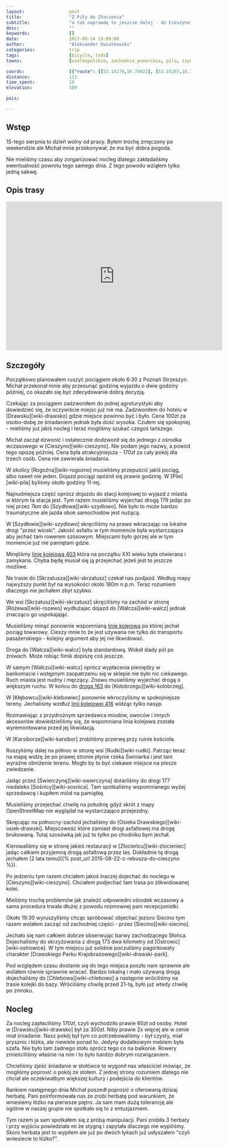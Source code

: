 ```yaml
---
layout:                 post
title:                  "Z Piły do Złocieńca"
subtitle:               "a tak naprawdę to jeszcze dalej - do Cieszyno"
desc:                   ""
keywords:               []
date:                   2017-08-14 19:00:00
author:                 "Aleksander Kwiatkowski"
categories:             trip
tags:                   [bicycle, todo]
towns:                  [wielkopolskie, zachodnio_pomorskie, pila, szydlowo, walcz, wierzchowo, zlocieniec, ostrowice, polczyn_zdroj]

coords:                 [{"route": [[53.14278,16.74022], [53.15287,16.70829], [53.16265,16.61062], [53.20328,16.58143], [53.20081,16.49389], [53.23237,16.50093], [53.26842,16.48410], [53.27663,16.46402], [53.32034,16.43398], [53.37363,16.38059], [53.40526,16.35776], [53.44290,16.27244], [53.44280,16.21099], [53.43104,16.19966], [53.46038,16.10147], [53.48245,16.04516], [53.52880,16.01186], [53.54747,16.01839], [53.59121,16.04757], [53.58417,16.02920], [53.59080,16.00379], [53.63947,15.99658], [53.65270,16.03006], [53.64110,16.03023], [53.63530,16.03795]], "type": "bicycle"}]
distance:               111
time_spent:             10
elevation:              589  

pois:

---
```



Wstęp
-----

15-tego sierpnia to dzień wolny od pracy. Byłem trochę zmęczony po weekendzie
ale Michał mnie przekonywał, że ma być dobra pogoda.

Nie mieliśmy czasu aby zorganizować nocleg dlatego zakładaliśmy ewentualność powrotu
tego samego dnia. Z tego powodu wziąłem tylko jedną sakwę.

Opis trasy
----------

<iframe height='405' width='590' frameborder='0' allowtransparency='true' scrolling='no' src='https://www.strava.com/activities/1133658050/embed/5b7709b6099e830edafd8f5390a4b7d1046b44dc'></iframe>

Szczegóły
---------

Początkowo planowałem ruszyć pociągiem około 6:30 z Poznań Strzeszyn.
Michał przekonał mnie aby przesunąć godzinę wyjazdu o dwie godziny później,
co okazało się być zdecydowanie dobrą decyzją.

Czekając za pociągiem zadzwoniłem do jednej agroturystyki aby dowiedzieć się,
że oczywiście miejsc już nie ma. Zadzwoniłem do hotelu w [Drawsku][wiki-drawsko]
gdzie miejsce powinno być i było. Cena 100zł za osobo-dobę ze śniadaniem
jednak była dość
wysoka. Czułem się spokojniej - mieliśmy już jakiś nocleg i teraz mogliśmy
szukać czegoś tańszego.

Michał zaczął dzwonić i ostatecznie dodzwonił się do jednego z ośrodka
wczasowego w [Cieszyno][wiki-cieszyno]. Nie podam jego nazwy, a powód tego
opiszę później. Cena była atrakcyjniejsza - 170zł za cały pokój dla trzech osób.
Cena nie zawierała śniadania.

W okolicy [Rogoźna][wiki-rogozno] musieliśmy przepuścić jakiś pociąg, albo nawet
nie jeden. Dojazd pociągi opóźnił się prawie godzinę. W [Pile][wiki-pila]
byliśmy około godziny 11-tej.

Najnudniejsza część oprócz dojazdu do stacji kolejowej to wyjazd z miasta
w którym ta stacja jest. Tym razem musieliśmy wyjechać drogą 179 jadąc po
niej przez 7km do [Szydłowa][wiki-szydlowo].
Nie było to może bardzo traumatyczne ale jazda obok
samochodów jest nużącą.

W [Szydłowie][wiki-szydlowo] skręciliśmy na prawo wkraczając na lokalne drogi
"przez wioski". Jakość asfaltu w tym momencie była wystarczająca aby jechać
tam rowerem szosowym. Miejscami było gorzej ale w tym momencie już
nie pamiętam gdzie.

[wiki-linia-403]: https://pl.wikipedia.org/wiki/Linia_kolejowa_nr_403

Minęliśmy [linię kolejową 403][wiki-linia-403] która na początku XXI wieku
była otwierana i zamykana. Chyba będę musiał się ją przejechać jeżeli jest
to jeszcze możliwe.

Na trasie do [Skrzatusza][wiki-skrzatusz] czekał nas podjazd. Według mapy
najwyższy punkt był na wysokości około 180m n.p.m. Teraz rozumiem dlaczego
nie jechałem zbyt szybko.

We wsi [Skrzatusz][wiki-skrzatusz] skręciliśmy na zachód w stronę
[Różewa][wiki-rozewo] wydłużajac dojazd do [Wałcza][wiki-walcz] jednak
znacząco go uspokajając.

Musieliśmy minąć ponownie wspomnianą [linię kolejową][wiki-linia-403]
po której jechał pociąg towarowy. Cieszy mnie to że jest używana nie tylko
do transportu pasażerskiego - kolejny argument aby jej nie likwidować.

Droga do [Wałcza][wiki-walcz] była standardową. Wokół ślady pól po żniwach.
Może robiąc fimik dopiszę coś jeszcze.

W samym [Wałczu][wiki-walcz] oprócz wypłacenia pieniędzy w bankomacie i
wstępnym zaopatrzeniu się w sklepie nie było nic ciekawego.
Ruch miasta jest nudny i męczący. Znowu musieliśmy wyjechać drogą o
większym ruchu. W końcu do [droga 163][wiki-droga-163] do [Kołobrzegu][wiki-kolobrzeg].

W [Kłębowcu][wiki-klebowiec] ponownie wkroczyliśmy w spokojniejsze
tereny. Jechaliśmy wzdłuż [linii kolejowej 416][wiki-linia-416] widząc
tylko nasyp.

Rozmawiając z przydrożnym sprzedawca miodów, owoców i innych akcesoriów
dowiedzieliśmy się, że wspomniana linia kolejowa została wyremontowana przed
jej likwidacją.

W [Karsiborze][wiki-karsibor] zrobiliśmy przerwę przy ruinie kościoła.

Ruszyliśmy dalej na północ w stronę wsi [Rudki][wiki-rudki]. Patrząc teraz na mapę
widzę że po prawej stronie płynie rzeka Świniarka i jest tam wyraźne obniżenie
terenu. Mogło by to być ciekawe miejsce na piesze zwiedzanie.

Jadąc przez [Świerczynę][wiki-swierczyna] dotarliśmy do drogi 177 niedaleko
[Sośnicy][wiki-sosnica]. Tam spotkaliśmy wspomnianego wyżej sprzedawcę i
kupiłem miód na pamiątkę.

Musieliśmy przejechać chwilę na południę gdyż skrót z mapy OpenStreetMap
nie wyglądał na wystarczająco przejezdny.

Skręcając na północny-zachód jechaliśmy do [Osieka Drawskiego][wiki-osiek-drawski].
Miejscowość które zamiast drogi asfaltowej ma drogę brukowaną. Tutaj szosówką jak
już to tylko po chodniku bym jechał.

Kierowaliśmy się w stronę jakieś restauracji w [Złocieńcu][wiki-zlocieniec]
jadąc całkiem przyjemną drogą asfaltową przez las.
Dokładnie tą drogą jechałem
[2 lata temu]({% post_url 2015-08-22-z-rebusza-do-cieszyno %}).

Po jedzeniu tym razem chciałem jakoś inaczej dojechać do noclegu
w [Cieszyno][wiki-cieszyno]. Chciałem podjechać tam trasa po zlikwidowanej
kolei.

Mieliśmy trochę problemów jak znaleźć odpowiedni ośrodek wczasowy a
sama procedura trwała dłużej z powodu rozmownej pani recepcjonistki.

Około 19:30 wyruszyliśmy chcąc spróbować objechać jezioro Siecino tym
razem wolałem zacząć od zachodniej części - przez [Siecino][wiki-siecino].

Jechało się nam całkiem dobrze obserwując barwy zachodzącego Słońca.
Dojechaliśmy do skrzyżowania z drogą 173 dwa kilometry od [Ostrowic][wiki-ostrowice].
W tym miejscu już solidnie poczuliśmy pagórkowaty charakter
[Drawskiego Parku Krajobrazowego][wiki-drawski-park].

Pod względem czasu dostanie się do tego miejsca poszło nam sprawnie ale
wolałem równie sprawnie wracać. Bardzo lokalną i mało używaną drogą dojechaliśmy
do [Chlebowa][wiki-chlebowo] a następnie wróciliśmy na trasie kolejki do bazy.
Wróciliśmy chwilę przed 21-tą, było już wtedy chwilę po zmroku.

[wiki-droga-163]: https://pl.wikipedia.org/wiki/Droga_wojew%C3%B3dzka_nr_163
[wiki-linia-416]: https://pl.wikipedia.org/wiki/Linia_kolejowa_nr_416

Nocleg
------


Za nocleg zapłaciliśmy 170zł, czyli wychodziło prawie 60zł od osoby.
Hotel w [Drawsku][wiki-drawsko] był za 300zł. Niby prawie 2x więcej ale
w cenie miał śniadanie. Nasz pokój był tym co potrzebowaliśmy - był czysty, miał
prysznic i łóżka, ale niewiele ponad to. Jedyny dodatkowym meblem była szafa.
Nie było tam żadnego stołu oprócz tego co na balkonie. Rowery zmieściliśmy
właśnie na nim i to było bardzo dobrym rozwiązaniem.

Chcieliśmy zjeść śniadanie w stołówce to wygonił nas właściciel mówiąc, że
mogliśmy poprosić o pokój ze stołem. Z jednej strony rozumiem dlatego nie chciał
ale oczekiwałbym większej kultury i podejścia do klientów.

Rankiem następnego dnia Michał poszedł poprosić o oferowaną dzisiaj herbatę.
Pani poinformowała nas że zrobi herbatę pod warunkiem, że wniesiemy łóżko na
pierwsze piętro. Ja sam mam dużą tolerancję ale ogólnie w naszej grupie nie
spotkało się to z entuzjazmem.

Tym razem ja sam spotkałem się z próbą manipulacji. Pani zrobiła 3 herbaty i
przy wyjściu powiedziała mi że stygną i zapytała dlaczego nie wypiliśmy.
Skoro herbata jest to wypiłem ale już po dwóch łykach już usłyszałem
"czyli wniesiecie to łóżko?".
